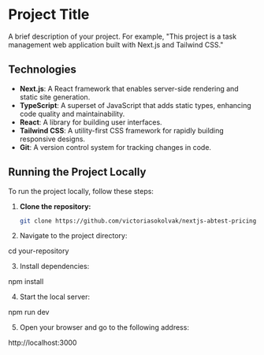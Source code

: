 # Project Title

A brief description of your project. For example, "This project is a task management web application built with Next.js and Tailwind CSS."

## Technologies

- **Next.js**: A React framework that enables server-side rendering and static site generation.
- **TypeScript**: A superset of JavaScript that adds static types, enhancing code quality and maintainability.
- **React**: A library for building user interfaces.
- **Tailwind CSS**: A utility-first CSS framework for rapidly building responsive designs.
- **Git**: A version control system for tracking changes in code.

## Running the Project Locally

To run the project locally, follow these steps:

1. **Clone the repository:**

   ```bash
   git clone https://github.com/victoriasokolvak/nextjs-abtest-pricing.git
   
2. Navigate to the project directory:

  cd your-repository

3. Install dependencies:

  npm install

4. Start the local server:

  npm run dev

5. Open your browser and go to the following address:

  http://localhost:3000
